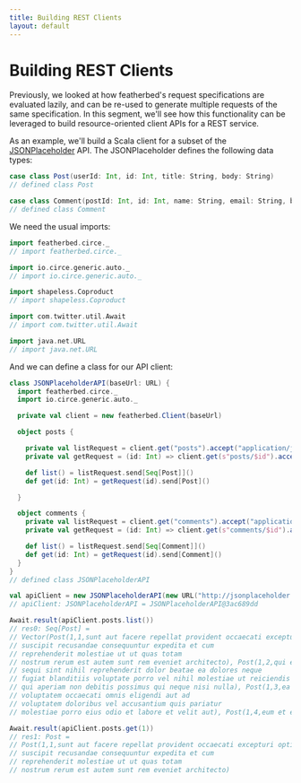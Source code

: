 ```yaml
---
title: Building REST Clients
layout: default
---
```


# Building REST Clients

Previously, we looked at how featherbed's request specifications are evaluated lazily, and can be re-used to generate
multiple requests of the same specification.  In this segment, we'll see how this functionality can be leveraged
to build resource-oriented client APIs for a REST service.

As an example, we'll build a Scala client for a subset of the [JSONPlaceholder](http://jsonplaceholder.typicode.com/) API.
The JSONPlaceholder defines the following data types:

```scala
case class Post(userId: Int, id: Int, title: String, body: String)
// defined class Post

case class Comment(postId: Int, id: Int, name: String, email: String, body: String)
// defined class Comment
```

We need the usual imports:

```scala
import featherbed.circe._
// import featherbed.circe._

import io.circe.generic.auto._
// import io.circe.generic.auto._

import shapeless.Coproduct
// import shapeless.Coproduct

import com.twitter.util.Await
// import com.twitter.util.Await

import java.net.URL
// import java.net.URL
```

And we can define a class for our API client:

```scala
class JSONPlaceholderAPI(baseUrl: URL) {
  import featherbed.circe._
  import io.circe.generic.auto._

  private val client = new featherbed.Client(baseUrl)

  object posts {

    private val listRequest = client.get("posts").accept("application/json")
    private val getRequest = (id: Int) => client.get(s"posts/$id").accept("application/json")

    def list() = listRequest.send[Seq[Post]]()
    def get(id: Int) = getRequest(id).send[Post]()

  }

  object comments {
    private val listRequest = client.get("comments").accept("application/json")
    private val getRequest = (id: Int) => client.get(s"comments/$id").accept("application/json")

    def list() = listRequest.send[Seq[Comment]]()
    def get(id: Int) = getRequest(id).send[Comment]()
  }
}
// defined class JSONPlaceholderAPI

val apiClient = new JSONPlaceholderAPI(new URL("http://jsonplaceholder.typicode.com/"))
// apiClient: JSONPlaceholderAPI = JSONPlaceholderAPI@3ac689dd

Await.result(apiClient.posts.list())
// res0: Seq[Post] =
// Vector(Post(1,1,sunt aut facere repellat provident occaecati excepturi optio reprehenderit,quia et suscipit
// suscipit recusandae consequuntur expedita et cum
// reprehenderit molestiae ut ut quas totam
// nostrum rerum est autem sunt rem eveniet architecto), Post(1,2,qui est esse,est rerum tempore vitae
// sequi sint nihil reprehenderit dolor beatae ea dolores neque
// fugiat blanditiis voluptate porro vel nihil molestiae ut reiciendis
// qui aperiam non debitis possimus qui neque nisi nulla), Post(1,3,ea molestias quasi exercitationem repellat qui ipsa sit aut,et iusto sed quo iure
// voluptatem occaecati omnis eligendi aut ad
// voluptatem doloribus vel accusantium quis pariatur
// molestiae porro eius odio et labore et velit aut), Post(1,4,eum et est occaecati,ulla...

Await.result(apiClient.posts.get(1))
// res1: Post =
// Post(1,1,sunt aut facere repellat provident occaecati excepturi optio reprehenderit,quia et suscipit
// suscipit recusandae consequuntur expedita et cum
// reprehenderit molestiae ut ut quas totam
// nostrum rerum est autem sunt rem eveniet architecto)
```
